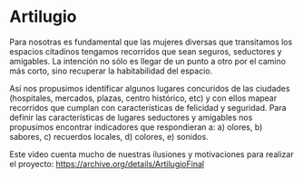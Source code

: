 # Artilugio

Para nosotras es fundamental que las mujeres diversas que transitamos los espacios citadinos tengamos recorridos que sean seguros, seductores y amigables. La intención no sólo es llegar de un punto a otro por el camino más corto, sino recuperar la habitabilidad del espacio. 

Así nos propusimos identificar algunos lugares concuridos de las ciudades (hospitales, mercados, plazas, centro histórico, etc) y con ellos mapear recorridos que cumplan con características de felicidad y seguridad. Para definir las características de lugares seductores y amigables nos propusimos encontrar indicadores que respondieran a: a) olores, b) sabores, c) recuerdos locales, d) colores, e) sonidos.

Este video cuenta mucho de nuestras ilusiones y motivaciones para realizar el proyecto: https://archive.org/details/ArtilugioFinal
